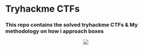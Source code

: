 # Tryhackme CTFs
### This repo contains the solved tryhackme CTFs & My methodology on how i approach boxes
<p align="center">
  <img src="https://raw.githubusercontent.com/thehackingsage/TryHackMe/master/TryHackMe.png" />
</p>
